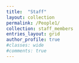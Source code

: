 ```yaml
---
title:  "Staff"
layout: collection
permalink: /People1/
collection: staff_members
entries_layout: grid
author_profile: true
#classes: wide
#comments: true
---
```


